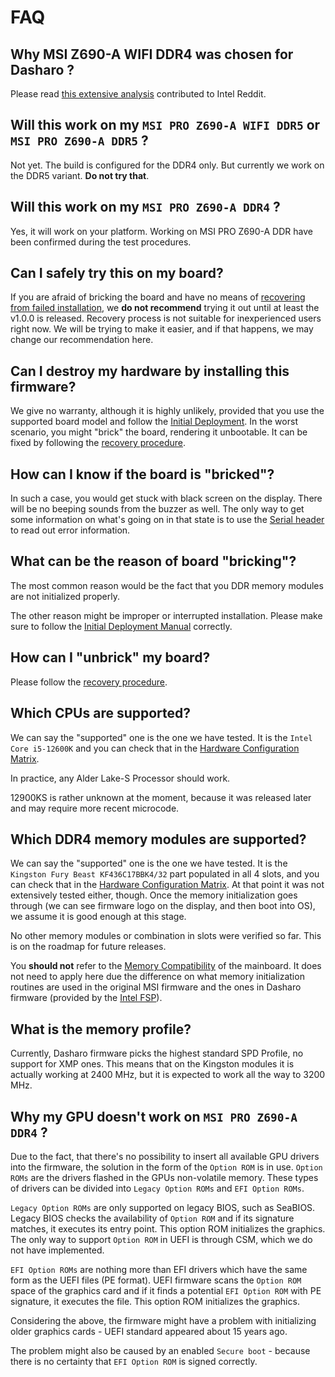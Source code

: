 # FAQ

## Why MSI Z690-A WIFI DDR4 was chosen for Dasharo ?

Please read [this extensive analysis][msi_port_analysis] contributed to Intel
Reddit.

## Will this work on my `MSI PRO Z690-A WIFI DDR5` or `MSI PRO Z690-A DDR5` ?

Not yet. The build is configured for the DDR4 only. But currently we work on
the DDR5 variant. **Do not try that**.

## Will this work on my `MSI PRO Z690-A DDR4` ?

Yes, it will work on your platform. Working on MSI PRO Z690-A DDR have
been confirmed during the test procedures.

## Can I safely try this on my board?

If you are afraid of bricking the board and have no means of
[recovering from failed installation](../recovery), we **do not recommend**
trying it out until at least the v1.0.0 is released. Recovery process is not
suitable for inexperienced users right now. We will be trying to make it
easier, and if that happens, we may change our recommendation here.

## Can I destroy my hardware by installing this firmware?

We give no warranty, although it is highly unlikely, provided that you use the
supported board model and follow the [Initial
Deployment](../initial-deployment). In the worst scenario, you might "brick" the
board, rendering it unbootable. It can be fixed by following the [recovery
procedure](../recovery).

## How can I know if the board is "bricked"?

In such a case, you would get stuck with black screen on the display. There
will be no beeping sounds from the buzzer as well. The only way to get some
information on what's going on in that state is to use the
[Serial header](../development/#hardware-connection) to read out error
information.

## What can be the reason of board "bricking"?

The most common reason would be the fact that you DDR memory modules are not
initialized properly.

The other reason might be improper or interrupted installation. Please make
sure to follow the [Initial Deployment Manual](../initial-deployment) correctly.

## How can I "unbrick" my board?

Please follow the [recovery procedure](../recovery).

## Which CPUs are supported?

We can say the "supported" one is the one we have tested. It is the
`Intel Core i5-12600K` and you can check that in the
[Hardware Configuration Matrix](../hardware-matrix).

In practice, any Alder Lake-S Processor should work.

12900KS is rather unknown at the moment, because it was released later and may
require more recent microcode.

## Which DDR4 memory modules are supported?

We can say the "supported" one is the one we have tested. It is the
`Kingston Fury Beast KF436C17BBK4/32` part populated in all 4 slots, and you
can check that in the [Hardware Configuration Matrix](../hardware-matrix). At
that point it was not extensively tested either, though. Once the memory
initialization goes through (we can see firmware logo on the display, and then
boot into OS), we assume it is good enough at this stage.

No other memory modules or combination in slots were verified so far. This is
on the roadmap for future releases.

You **should not** refer to the
[Memory Compatibility](https://www.msi.com/Motherboard/PRO-Z690-A-DDR4/support#mem)
of the mainboard. It does not need to apply here due the difference on what
memory initialization routines are used in the original MSI firmware and the
ones in Dasharo firmware (provided by the
[Intel FSP](https://www.intel.com/FSP)).

## What is the memory profile?

Currently, Dasharo firmware picks the highest standard SPD Profile, no support
for XMP ones. This means that on the Kingston modules it is actually working at
2400 MHz, but it is expected to work all the way to 3200 MHz.

## Why my GPU doesn't work on `MSI PRO Z690-A DDR4` ?

Due to the fact, that there's no possibility to insert all available GPU
drivers into the firmware, the solution in the form of the `Option ROM` is in
use. `Option ROMs` are the drivers flashed in the GPUs non-volatile memory.
These types of drivers can be divided into `Legacy Option ROMs` and
`EFI Option ROMs`.

`Legacy Option ROMs` are only supported on legacy BIOS, such as SeaBIOS.
Legacy BIOS checks the availability of `Option ROM` and if its signature
matches, it executes its entry point. This option ROM initializes the
graphics. The only way to support `Option ROM` in UEFI is through CSM,
which we do not have implemented.

`EFI Option ROMs` are nothing more than EFI drivers which have the same form
as the UEFI files (PE format). UEFI firmware scans the `Option ROM` space of
the graphics card and if it finds a potential `EFI Option ROM` with PE
signature, it executes the file. This option ROM initializes the
graphics.

Considering the above, the firmware might have a problem with initializing
older graphics cards - UEFI standard appeared about 15 years ago.

The problem might also be caused by an enabled `Secure boot` - because there is
no certainty that `EFI Option ROM` is signed correctly.

[msi_port_analysis]: https://www.reddit.com/r/intel/comments/subaro/how_many_people_are_interesed_in_seeing_coreboot/
